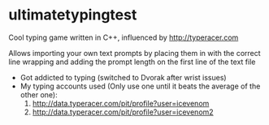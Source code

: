 # ultimatetypingtest
Cool typing game written in C++, influenced by http://typeracer.com

Allows importing your own text prompts by placing them in with the correct line wrapping and adding the prompt length on the first line of the text file

- Got addicted to typing (switched to Dvorak after wrist issues)
- My typing accounts used (Only use one until it beats the average of the other one):
  1. http://data.typeracer.com/pit/profile?user=icevenom
  2. http://data.typeracer.com/pit/profile?user=icevenom2
